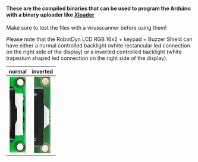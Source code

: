 #### These are the compiled binaries that can be used to program the Arduino with a binary uploader like [Xloader](https://github.com/binaryupdates/xLoader)

Make sure to test the files with a virusscanner before using them! 

Please note that the RobotDyn LCD RGB 16x2 + keypad + Buzzer Shield can have either a normal controlled backlight (white rectancular led connection on the right side of the display) or a inverted controlled backlight (white trapezium shaped led connection on the right side of the display). 

| normal | inverted |
|:---:|:---:|
|<img src="./pictures/1602 LCD RGB.jpg" width="44" height="206" />|<img src="./pictures/1602 LCD inverted RGB.jpg" width="44" height="206" />|